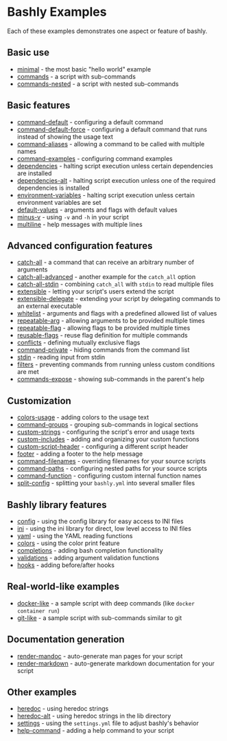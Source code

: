 # Bashly Examples

Each of these examples demonstrates one aspect or feature of bashly.

## Basic use

- [minimal](minimal#readme) - the most basic "hello world" example
- [commands](commands#readme) - a script with sub-commands
- [commands-nested](commands-nested#readme) - a script with nested sub-commands

## Basic features

- [command-default](command-default#readme) - configuring a default command
- [command-default-force](command-default-force#readme) - configuring a default command that runs instead of showing the usage text
- [command-aliases](command-aliases#readme) - allowing a command to be called with multiple names
- [command-examples](command-examples#readme) - configuring command examples
- [dependencies](dependencies#readme) - halting script execution unless certain dependencies are installed
- [dependencies-alt](dependencies-alt#readme) - halting script execution unless one of the required dependencies is installed
- [environment-variables](environment-variables#readme) - halting script execution unless certain environment variables are set
- [default-values](default-values#readme) - arguments and flags with default values
- [minus-v](minus-v#readme) - using `-v` and `-h` in your script
- [multiline](multiline#readme) - help messages with multiple lines

## Advanced configuration features

- [catch-all](catch-all#readme) - a command that can receive an arbitrary number of arguments
- [catch-all-advanced](catch-all-advanced#readme) - another example for the `catch_all` option
- [catch-all-stdin](catch-all-stdin#readme) - combining `catch_all` with `stdin` to read multiple files
- [extensible](extensible#readme) - letting your script's users extend the script
- [extensible-delegate](extensible-delegate#readme) - extending your script by delegating commands to an external executable
- [whitelist](whitelist#readme) - arguments and flags with a predefined allowed list of values
- [repeatable-arg](repeatable-arg#readme) - allowing arguments to be provided multiple times
- [repeatable-flag](repeatable-flag#readme) - allowing flags to be provided multiple times
- [reusable-flags](reusable-flags#readme) - reuse flag definition for multiple commands
- [conflicts](conflicts#readme) - defining mutually exclusive flags
- [command-private](command-private#readme) - hiding commands from the command list
- [stdin](stdin#readme) - reading input from stdin
- [filters](filters#readme) - preventing commands from running unless custom conditions are met
- [commands-expose](commands-expose#readme) - showing sub-commands in the parent's help

## Customization

- [colors-usage](colors-usage#readme) - adding colors to the usage text
- [command-groups](command-groups#readme) - grouping sub-commands in logical sections
- [custom-strings](custom-strings#readme) - configuring the script's error and usage texts
- [custom-includes](custom-includes#readme) - adding and organizing your custom functions
- [custom-script-header](custom-script-header#readme) - configuring a different script header
- [footer](footer#readme) - adding a footer to the help message
- [command-filenames](command-filenames#readme) - overriding filenames for your source scripts
- [command-paths](command-paths#readme) - configuring nested paths for your source scripts
- [command-function](command-function#readme) - configuring custom internal function names
- [split-config](split-config#readme) - splitting your `bashly.yml` into several smaller files

## Bashly library features

- [config](config#readme) - using the config library for easy access to INI files
- [ini](ini#readme) - using the ini library for direct, low level access to INI files
- [yaml](yaml#readme) - using the YAML reading functions
- [colors](colors#readme) - using the color print feature
- [completions](completions#readme) - adding bash completion functionality
- [validations](validations#readme) - adding argument validation functions
- [hooks](hooks#readme) - adding before/after hooks

## Real-world-like examples

- [docker-like](docker-like#readme) - a sample script with deep commands (like `docker container run`)
- [git-like](git-like#readme) - a sample script with sub-commands similar to git

## Documentation generation

- [render-mandoc](render-mandoc#readme) - auto-generate man pages for your script
- [render-markdown](render-markdown#readme) - auto-generate markdown documentation for your script

## Other examples

- [heredoc](heredoc#readme) - using heredoc strings
- [heredoc-alt](heredoc-alt#readme) - using heredoc strings in the lib directory
- [settings](settings#readme) - using the `settings.yml` file to adjust bashly's behavior
- [help-command](help-command#readme) - adding a help command to your script
